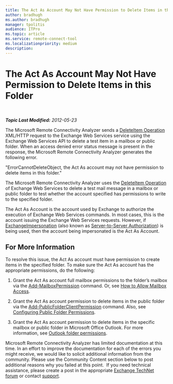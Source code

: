 ```yaml
---
title: The Act As Account May Not Have Permission to Delete Items in this Folder
author: bradhugh
ms.author: bradhugh
manager: tpolitis
audience: ITPro 
ms.topic: article 
ms.service: remote-connect-tool
ms.localizationpriority: medium
description: 
---
```




# The Act As Account May Not Have Permission to Delete Items in this Folder

</div>

<div id="mainSection">

<div id="mainBody">

<span> </span>

_**Topic Last Modified:** 2012-05-23_

The Microsoft Remote Connectivity Analyzer sends a [DeleteItem Operation](https://go.microsoft.com/fwlink/?linkid=161962) XML/HTTP request to the Exchange Web Services service using the Exchange Web Services API to delete a test item in a mailbox or public folder. When an access denied error status message is present in the response, the Microsoft Remote Connectivity Analyzer generates the following error.

"ErrorCannotDeleteObject, the Act As account may not have permission to delete items in this folder."

The Microsoft Remote Connectivity Analyzer uses the [DeleteItem Operation](https://go.microsoft.com/fwlink/?linkid=161962) of Exchange Web Services to delete a test mail message in a mailbox or public folder to test whether the account specified has permissions to write to the specified folder.

The Act As Account is the account used by Exchange to authorize the execution of Exchange Web Services commands. In most cases, this is the account issuing the Exchange Web Services requests. However, if [ExchangeImpersonation](https://go.microsoft.com/fwlink/?linkid=161948) (also known as [Server-to-Server Authorization](https://go.microsoft.com/fwlink/?linkid=161951)) is being used, then the account being impersonated is the Act As Account.

<div>

## For More Information

To resolve this issue, the Act As account must have permission to create items in the specified folder. To make sure the Act As account has the appropriate permissions, do the following:

1.  Grant the Act As account full mailbox permissions to the folder’s mailbox via the [Add-MailboxPermission](https://go.microsoft.com/fwlink/?linkid=76497) command. Or, see [How to Allow Mailbox Access](https://go.microsoft.com/fwlink/?linkid=76535).

2.  Grant the Act As account permission to delete items in the public folder via the [Add-PublicFolderClientPermission](https://go.microsoft.com/fwlink/?linkid=123666) command. Also, see [Configuring Public Folder Permissions](https://go.microsoft.com/fwlink/?linkid=123665).

3.  Grant the Act As account permission to delete items in the specific mailbox or public folder in Microsoft Office Outlook. For more information, see [Outlook folder permissions](https://go.microsoft.com/fwlink/?linkid=86319).

Microsoft Remote Connectivity Analyzer has limited documentation at this time. In an effort to improve the documentation for each of the errors you might receive, we would like to solicit additional information from the community. Please use the Community Content section below to post additional reasons why you failed at this point.  If you need technical assistance, please create a post in the appropriate [Exchange TechNet forum](https://go.microsoft.com/fwlink/?linkid=73420) or contact [support](https://go.microsoft.com/fwlink/?linkid=8158).

</div>

</div>

<span> </span>

</div>

</div>

</div>

